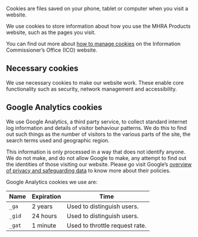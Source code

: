 Cookies are files saved on your phone, tablet or computer when you visit a website.

We use cookies to store information about how you use the MHRA Products website, such as the pages you visit.

You can find out more about [how to manage cookies][ico] on the Information Commissioner’s Office (ICO) website.

## Necessary cookies

We use necessary cookies to make our website work.
These enable core functionality such as security, network management and accessibility.

## Google Analytics cookies

We use Google Analytics, a third party service, to collect standard internet log information and details of visitor behaviour patterns.
We do this to find out such things as the number of visitors to the various parts of the site, the search terms used and geographic region.

This information is only processed in a way that does not identify anyone.
We do not make, and do not allow Google to make, any attempt to find out the identities of those visiting our website.
Please go visit Google’s [overview of privacy and safeguarding data][google privacy] to know more about their policies.

Google Analytics cookies we use are:

| Name   | Expiration | Time                           |
| ------ | ---------- | ------------------------------ |
| `_ga`  | 2 years    | Used to distinguish users.     |
| `_gid` | 24 hours   | Used to distinguish users.     |
| `_gat` | 1 minute   | Used to throttle request rate. |

[ico]: https://ico.org.uk/for-the-public/online/cookies/
[google privacy]: https://support.google.com/analytics/answer/6004245
